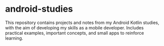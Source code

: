 # android-studies
This repository contains projects and notes from my Android Kotlin studies, with the aim of developing my skills as a mobile developer. Includes practical examples, important concepts, and small apps to reinforce learning.
